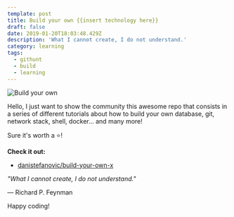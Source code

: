 ```yaml
---
template: post
title: Build your own {{insert technology here}}
draft: false
date: 2019-01-20T18:03:48.429Z
description: 'What I cannot create, I do not understand.'
category: learning
tags:
  - githunt
  - build
  - learning
---
```


![Build your own](https://github.com/danistefanovic/build-your-own-x/raw/master/feynman.png)

Hello, I just want to show the community this awesome repo that consists in a series of different tutorials about how to build your own database, git, network stack, shell, docker... and many more!

Sure it's worth a ⭐️!

**Check it out:**

- [danistefanovic/build-your-own-x](https://github.com/danistefanovic/build-your-own-x)


*"What I cannot create, I do not understand."*

― Richard P. Feynman

Happy coding!